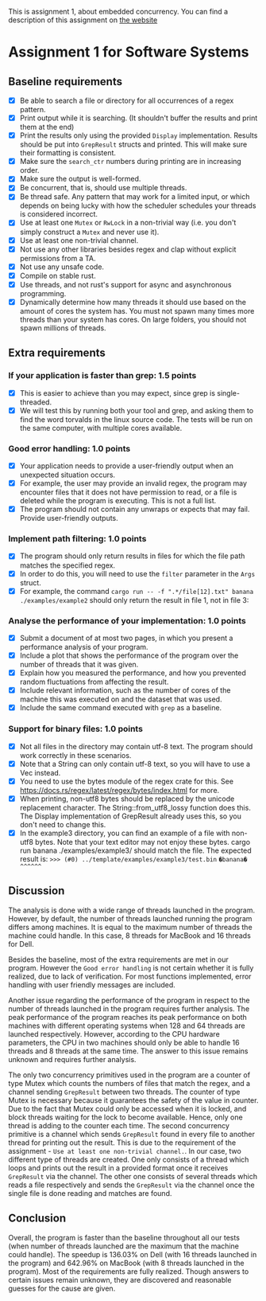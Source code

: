 This is assignment 1, about embedded concurrency. You can find a description of this assignment
on [the website](https://software-fundamentals.pages.ewi.tudelft.nl/software-systems/website/part-1/assignments/concurrency.html)

# Assignment 1 for Software Systems

## Baseline requirements
- [x] Be able to search a file or directory for all occurrences of a regex pattern.
- [x] Print output while it is searching. (It shouldn't buffer the results and print them at the end)
- [x] Print the results only using the provided `Display` implementation. Results should be put into `GrepResult` structs and printed. This will make sure their formatting is consistent.
- [x] Make sure the `search_ctr` numbers during printing are in increasing order.
- [x] Make sure the output is well-formed.
- [x] Be concurrent, that is, should use multiple threads.
- [x] Be thread safe. Any pattern that may work for a limited input, or which depends on being lucky with how the scheduler schedules your threads is considered incorrect.
- [x] Use at least one `Mutex` or `RwLock` in a non-trivial way (i.e. you don't simply construct a `Mutex` and never use it).
- [x] Use at least one non-trivial channel.
- [x] Not use any other libraries besides regex and clap without explicit permissions from a TA.
- [x] Not use any unsafe code.
- [x] Compile on stable rust.
- [x] Use threads, and not rust's support for async and asynchronous programming.
- [x] Dynamically determine how many threads it should use based on the amount of cores the system has. You must not spawn many times more threads than your system has cores. On large folders, you should not spawn millions of threads.

## Extra requirements
### If your application is faster than grep: 1.5 points
- [x] This is easier to achieve than you may expect, since grep is single-threaded.
- [x] We will test this by running both your tool and grep, and asking them to find the word torvalds in the linux source code. The tests will be run on the same computer, with multiple cores available.
### Good error handling: 1.0 points
- [x] Your application needs to provide a user-friendly output when an unexpected situation occurs.
- [x] For example, the user may provide an invalid regex, the program may encounter files that it does not have permission to read, or a file is deleted while the program is executing. This is not a full list.
- [x] The program should not contain any unwraps or expects that may fail. Provide user-friendly outputs.
### Implement path filtering: 1.0 points
- [x] The program should only return results in files for which the file path matches the specified regex.
- [x] In order to do this, you will need to use the `filter` parameter in the `Args` struct.
- [x] For example, the command `cargo run -- -f ".*/file[12].txt" banana ./examples/example2` should only return the result in file 1, not in file 3:
### Analyse the performance of your implementation: 1.0 points
- [x] Submit a document of at most two pages, in which you present a performance analysis of your program.
- [x] Include a plot that shows the performance of the program over the number of threads that it was given.
- [x] Explain how you measured the performance, and how you prevented random fluctuations from affecting the result.
- [x] Include relevant information, such as the number of cores of the machine this was executed on and the dataset that was used.
- [x] Include the same command executed with `grep` as a baseline.
### Support for binary files: 1.0 points
- [x] Not all files in the directory may contain utf-8 text. The program should work correctly in these scenarios.
- [x] Note that a String can only contain utf-8 text, so you will have to use a Vec<u8> instead.
- [x] You need to use the bytes module of the regex crate for this. See https://docs.rs/regex/latest/regex/bytes/index.html for more.
- [x] When printing, non-utf8 bytes should be replaced by the unicode replacement character. The String::from_utf8_lossy function does this. The Display implementation of GrepResult already uses this, so you don't need to change this.
- [x] In the example3 directory, you can find an example of a file with non-utf8 bytes. Note that your text editor may not enjoy these bytes. cargo run banana ./examples/example3/ should match the file. The expected result is:
`>>> (#0) ../template/examples/example3/test.bin`
`�banana�`
` ^^^^^^`

## Discussion
The analysis is done with a wide range of threads launched in the program. However, by default, the number of threads launched running the program differs among machines. It is equal to the maximum number of threads the machine could handle. In this case, 8 threads for MacBook and 16 threads for Dell.

Besides the baseline, most of the extra requirements are met in our program. However the `Good error handling` is not certain whether it is fully realized, due to lack of verification.
For most functions implemented, error handling with user friendly messages are included.

Another issue regarding the performance of the program in respect to the number of threads launched in the program requires further analysis. The peak performance of the program reaches its peak performance on both machines with different operating systems when 128 and 64 threads are launched respectively. However, according to the CPU hardware parameters, the CPU in two machines should only be able to handle 16 threads and 8 threads at the same time. The answer to this issue remains unknown and requires further analysis.

The only two concurrency primitives used in the program are a counter of type Mutex which counts the numbers of files that match the regex, and a channel sending `GrepResult` between two threads. The counter of type Mutex is necessary because it guarantees the safety of the value in counter. Due to the fact that Mutex could only be accessed when it is locked, and block threads waiting for the lock to become available. Hence, only one thread is adding to the counter each time. The second concurrency primitive is a channel which sends `GrepResult` found in every file to another thread for printing out the result. This is due to the requirement of the assignment - `Use at least one non-trivial channel.`. In our case, two different type of threads are created. One only consists of a thread which loops and prints out the result in a provided format once it receives `GrepResult` via the channel. The other one consists of several threads which reads a file respectively and sends the `GrepResult` via the channel once the single file is done reading and matches are found.

## Conclusion
Overall, the program is faster than the baseline throughout all our tests (when number of threads launched are the maximum that the machine could handle). The speedup is 136.03% on Dell (with 16 threads launched in the program) and 642.96% on MacBook (with 8 threads launched in the program). Most of the requirements are fully realized. Though answers to certain issues remain unknown, they are discovered and reasonable guesses for the cause are given. 
